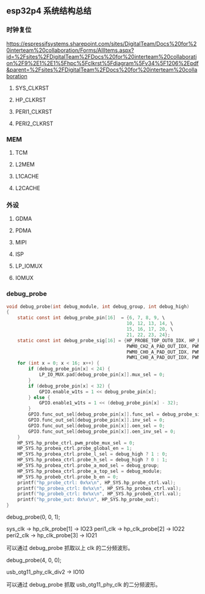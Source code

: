 ## esp32p4 系统结构总结

### 时钟复位

https://espressifsystems.sharepoint.com/sites/DigitalTeam/Docs%20for%20interteam%20collaboration/Forms/AllItems.aspx?id=%2Fsites%2FDigitalTeam%2FDocs%20for%20interteam%20collaboration%2F9%2E1%2E1%5Fhpc%5Fclkrst%5Fdiagram%5Fv34%5F1206%2Epdf&parent=%2Fsites%2FDigitalTeam%2FDocs%20for%20interteam%20collaboration

1) SYS_CLKRST

2) HP_CLKRST

3) PERI1_CLKRST

4) PERI2_CLKRST

### MEM

1) TCM

2) L2MEM

3) L1CACHE

4) L2CACHE

### 外设

1) GDMA

2) PDMA

3) MIPI

4) ISP

5) LP_IOMUX

6) IOMUX

### debug_probe

```c
void debug_probe(int debug_module, int debug_group, int debug_high)
{
    static const int debug_probe_pin[16]  = {6, 7, 8, 9, \
                                            10, 12, 13, 14, \
                                            15, 16, 17, 20, \
                                            21, 22, 23, 24};
    static const int debug_probe_sig[16] = {HP_PROBE_TOP_OUT0_IDX, HP_PROBE_TOP_OUT1_IDX, HP_PROBE_TOP_OUT2_IDX, HP_PROBE_TOP_OUT3_IDX, \
                                            PWM0_CH2_A_PAD_OUT_IDX, PWM0_CH2_B_PAD_OUT_IDX, PWM1_CH2_A_PAD_OUT_IDX, PWM1_CH2_B_PAD_OUT_IDX, \
                                            PWM0_CH0_A_PAD_OUT_IDX, PWM0_CH0_B_PAD_OUT_IDX, PWM0_CH1_A_PAD_OUT_IDX, PWM0_CH1_B_PAD_OUT_IDX, \
                                            PWM1_CH0_A_PAD_OUT_IDX, PWM1_CH0_B_PAD_OUT_IDX, PWM1_CH1_A_PAD_OUT_IDX, PWM1_CH1_B_PAD_OUT_IDX};
    for (int x = 0; x < 16; x++) {
        if (debug_probe_pin[x] < 24) {
            LP_IO_MUX.pad[debug_probe_pin[x]].mux_sel = 0;
        }
        if (debug_probe_pin[x] < 32) {
            GPIO.enable_w1ts = 1 << debug_probe_pin[x];
        } else {
            GPIO.enable1_w1ts = 1 << (debug_probe_pin[x] - 32);
        }
        GPIO.func_out_sel[debug_probe_pin[x]].func_sel = debug_probe_sig[x];
        GPIO.func_out_sel[debug_probe_pin[x]].inv_sel = 0;
        GPIO.func_out_sel[debug_probe_pin[x]].oen_sel = 0;
        GPIO.func_out_sel[debug_probe_pin[x]].oen_inv_sel = 0;
    }
    HP_SYS.hp_probe_ctrl.pwm_probe_mux_sel = 0;
    HP_SYS.hp_probea_ctrl.probe_global_en = 1;
    HP_SYS.hp_probea_ctrl.probe_l_sel = debug_high ? 1 : 0;
    HP_SYS.hp_probea_ctrl.probe_h_sel = debug_high ? 0 : 1;
    HP_SYS.hp_probea_ctrl.probe_a_mod_sel = debug_group;
    HP_SYS.hp_probea_ctrl.probe_a_top_sel = debug_module;
    HP_SYS.hp_probeb_ctrl.probe_b_en = 0;
    printf("hp_probe_ctrl: 0x%x\n", HP_SYS.hp_probe_ctrl.val);
    printf("hp_probea_ctrl: 0x%x\n", HP_SYS.hp_probea_ctrl.val);
    printf("hp_probeb_ctrl: 0x%x\n", HP_SYS.hp_probeb_ctrl.val);
    printf("hp_probe_out: 0x%x\n", HP_SYS.hp_probe_out);
}
```
debug_probe(0, 0, 1);

sys_clk -> hp_clk_probe[1] -> IO23
peri1_clk -> hp_clk_probe[2] -> IO22
peri2_clk -> hp_clk_probe[3] -> IO21

可以通过 debug_probe 抓取以上 clk 的二分频波形。

debug_probe(4, 0, 0);

usb_otg11_phy_clk_div2 -> IO10

可以通过 debug_probe 抓取 usb_otg11_phy_clk 的二分频波形。